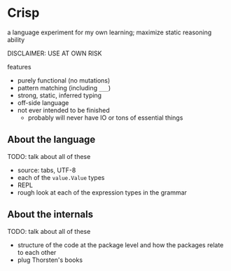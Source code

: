 # Crisp

a language experiment for my own learning; maximize static reasoning ability

DISCLAIMER: USE AT OWN RISK

features
- purely functional (no mutations)
- pattern matching (including `___`)
- strong, static, inferred typing
- off-side language
- not ever intended to be finished
  - probably will never have IO or tons of essential things

## About the language

TODO: talk about all of these
- source: tabs, UTF-8
- each of the `value.Value` types
- REPL
- rough look at each of the expression types in the grammar

## About the internals

TODO: talk about all of these
- structure of the code at the package level and how the packages relate to each other
- plug Thorsten's books

